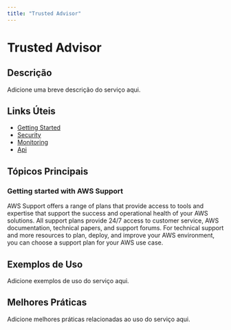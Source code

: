 ```yaml
---
title: "Trusted Advisor"
---
```


# Trusted Advisor

## Descrição

Adicione uma breve descrição do serviço aqui.

## Links Úteis

- [Getting Started](https://docs.aws.amazon.com/awssupport/latest/user/getting-started.html)
- [Security](https://docs.aws.amazon.com/awssupport/latest/user/security.html)
- [Monitoring](https://docs.aws.amazon.com/awssupport/latest/user/monitoring.html)
- [Api](https://docs.aws.amazon.com/awssupport/latest/user/api.html)

## Tópicos Principais

### Getting started with AWS Support

AWS Support offers a range of plans that provide access to tools and expertise that support the
        success and operational health of your AWS solutions. All support plans provide 24/7
        access to customer service, AWS documentation, technical papers, and support forums. For
        technical support and more resources to plan, deploy, and improve your AWS environment,
        you can choose a support plan for your AWS use case.

## Exemplos de Uso

Adicione exemplos de uso do serviço aqui.

## Melhores Práticas

Adicione melhores práticas relacionadas ao uso do serviço aqui.
